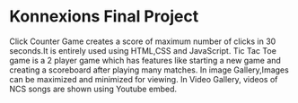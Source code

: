# Konnexions Final Project
Click Counter Game creates a score of maximum number of clicks in 30 seconds.It is entirely used using HTML,CSS and JavaScript.
Tic Tac Toe game is a 2 player game which has features like starting a new game and creating a scoreboard after playing many matches.
In image Gallery,Images can be maximized and minimized for viewing.
In Video Gallery, videos of NCS songs are shown using Youtube embed.
